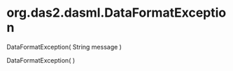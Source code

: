 # org.das2.dasml.DataFormatException
DataFormatException( String message )


DataFormatException( )


